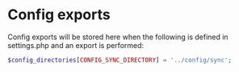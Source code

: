 # Config exports

Config exports will be stored here when the following is defined in settings.php and an export is performed:

```php
$config_directories[CONFIG_SYNC_DIRECTORY] = '../config/sync';
```
